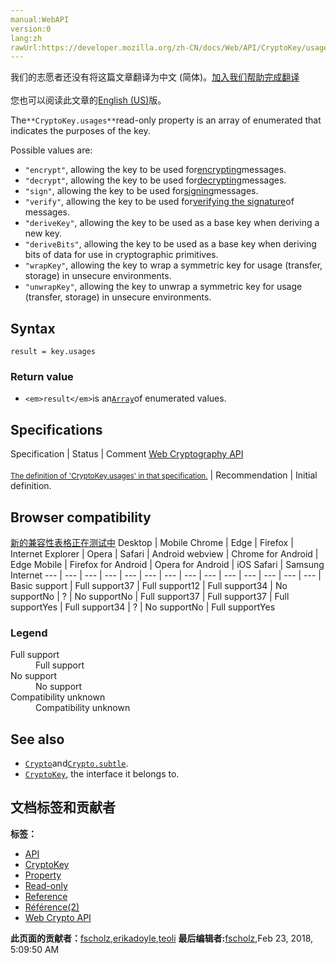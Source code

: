 ```yaml
---
manual:WebAPI
version:0
lang:zh
rawUrl:https://developer.mozilla.org/zh-CN/docs/Web/API/CryptoKey/usages
---
```




<bdi>我们的志愿者还没有将这篇文章翻译为<bdi>中文 (简体)</bdi>。[加入我们帮助完成翻译](%24090 "")<br></br>您也可以阅读此文章的[English (US)](%24053 "")版。</bdi>






The`**CryptoKey.usages**`read-only property is an array of enumerated that indicates the purposes of the key.



Possible values are:


* `"encrypt"`, allowing the key to be used for[encrypting](%24034 "encrypting: In cryptography, encryption is the conversion of cleartext into a coded text or ciphertext. A ciphertext is intended to be unreadable by unauthorized readers.")messages.
* `"decrypt"`, allowing the key to be used for[decrypting](%24035 "decrypting: In cryptography, decryption is the conversion of ciphertext into cleartext.")messages.
* `"sign"`, allowing the key to be used for[signing](%24036 "signing: The term signature can have several meanings depending on the context. It may refer to:")messages.
* `"verify"`, allowing the key to be used for[verifying the signature](%24037 "The definition of that term (verifying the signature) has not been written yet; please consider contributing it!")of messages.
* `"deriveKey"`, allowing the key to be used as a base key when deriving a new key.
* `"deriveBits"`, allowing the key to be used as a base key when deriving bits of data for use in cryptographic primitives.
* `"wrapKey"`, allowing the key to wrap a symmetric key for usage (transfer, storage) in unsecure environments.
* `"unwrapKey"`, allowing the key to unwrap a symmetric key for usage (transfer, storage) in unsecure environments.

## Syntax<a name="Syntax"></a>

```
result = key.usages

```

### Return value<a name="Return_value"></a>

* `<em>result</em>`is an[`Array`](%4240 "The JavaScript Array object is a global object that is used in the construction of arrays; which are high-level, list-like objects.")of enumerated values.

## Specifications<a name="Specifications"></a>
Specification | Status | Comment 
[Web Cryptography API<br></br><small>The definition of &#39;CryptoKey.usages&#39; in that specification.</small>](%24091 "") | Recommendation | Initial definition. 


## Browser compatibility<a name="Browser_compatibility"></a>
[新的兼容性表格正在测试中<i></i>](%3360 "")
<abbr>Desktop<i></i></abbr> | <abbr>Mobile<i></i></abbr> 
<abbr>Chrome<i></i></abbr> | <abbr>Edge<i></i></abbr> | <abbr>Firefox<i></i></abbr> | <abbr>Internet Explorer<i></i></abbr> | <abbr>Opera<i></i></abbr> | <abbr>Safari<i></i></abbr> | <abbr>Android webview<i></i></abbr> | <abbr>Chrome for Android<i></i></abbr> | <abbr>Edge Mobile<i></i></abbr> | <abbr>Firefox for Android<i></i></abbr> | <abbr>Opera for Android<i></i></abbr> | <abbr>iOS Safari<i></i></abbr> | <abbr>Samsung Internet<i></i></abbr> 
 ---  |  ---  |  ---  |  ---  |  ---  |  ---  |  ---  |  ---  |  ---  |  ---  |  ---  |  ---  |  ---  |  ---  | 
Basic support | <abbr>Full support</abbr>37 | <abbr>Full support</abbr>12 | <abbr>Full support</abbr>34 | <abbr>No support</abbr>No | <abbr>?</abbr> | <abbr>No support</abbr>No | <abbr>Full support</abbr>37 | <abbr>Full support</abbr>37 | <abbr>Full support</abbr>Yes | <abbr>Full support</abbr>34 | <abbr>?</abbr> | <abbr>No support</abbr>No | <abbr>Full support</abbr>Yes 


### Legend<a name="Legend"></a>
<dl><dt id=''><abbr>Full support</abbr></dt><dd>Full support</dd><dt id=''><abbr>No support</abbr></dt><dd>No support</dd><dt id=''><abbr>Compatibility unknown</abbr></dt><dd>Compatibility unknown</dd></dl>

## See also<a name="See_also"></a>

* [`Crypto`](%24040 "The Crypto interface represents basic cryptography features available in the current context. It allows access to a cryptographically strong random number generator and to cryptographic primitives.")and[`Crypto.subtle`](%24041 "The Crypto.subtle read-only property returns a SubtleCrypto object allowing to perform cryptographical operations.").
* [`CryptoKey`](%24030 "The CryptoKey interface represents a cryptographic key derived from a specific key algorithm."), the interface it belongs to.



## 文档标签和贡献者
**标签：**
* [API](%50 "")
* [CryptoKey](%24083 "")
* [Property](%14490 "")
* [Read-only](%23513 "")
* [Reference](%3381 "")
* [Référence(2)](%3892 "")
* [Web Crypto API](%24044 "")

**此页面的贡献者：**[fscholz](%60 ""),[erikadoyle](%3894 ""),[teoli](%160 "")
**最后编辑者:**[fscholz](%60 ""),<time>Feb 23, 2018, 5:09:50 AM</time>


